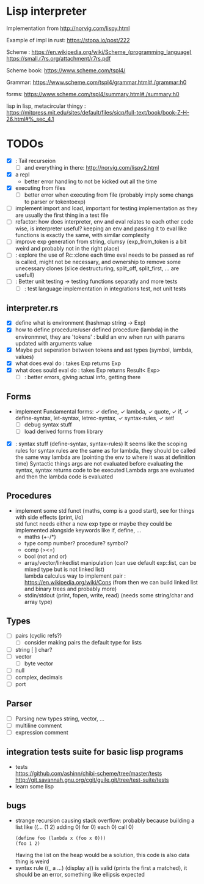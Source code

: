 # Lisp interpreter 

Implementation from http://norvig.com/lispy.html

Example of impl in rust: https://stopa.io/post/222

Scheme : https://en.wikipedia.org/wiki/Scheme_(programming_language)  
https://small.r7rs.org/attachment/r7rs.pdf

Scheme book: https://www.scheme.com/tspl4/

Grammar: https://www.scheme.com/tspl4/grammar.html#./grammar:h0

forms: https://www.scheme.com/tspl4/summary.html#./summary:h0

lisp in lisp, metacircular thingy : https://mitpress.mit.edu/sites/default/files/sicp/full-text/book/book-Z-H-26.html#%_sec_4.1

# TODOs

- [x] : Tail recurseion 
    - [ ] and everything in there: http://norvig.com/lispy2.html
- [x] a repl
    - better error handling to not be kicked out all the time
- [x] executing from files
    - [ ] better error when executing from file (probably imply some changs to parser or tokentoexp)
- [ ] implement import and load, important for testing implementation as they are usually the first thing in a test file
- [ ] refactor: how does interpreter, env and eval relates to each other code wise, is interpreter useful? keeping an env and passing it to eval like functions is exactly the same, with similar complexity
- [ ] improve exp generation from string, clumsy (exp_from_token is a bit weird and probably not in the right place)
- [ ] : explore the use of Rc::clone each time eval needs to be passed as ref is called, might not be necessary, and ownership to remove some unecessary clones (slice destructuring, split_off, split_first, ... are usefull)
- [ ] : Better unit testing -> testing functions separatly and more tests
    - [ ] : test language implementation in integrations test, not unit tests 

## interpreter.rs
- [x] define what is environment (hashmap string -> Exp)
- [x] how to define procedure/user defined procedure (lambda) in the environmnet, they are 'tokens' : build an env when run with params updated with arguments value 
- [x] Maybe put seperation between tokens and ast types (symbol, lambda, values)
- [x] what does eval do : takes Exp returns Exp
- [x] what does sould eval do : takes Exp returns Result< Exp>
    - [ ] : better errors, giving actual info, getting there

## Forms
- implement Fundamental forms: ✓ define, ✓ lambda, ✓ quote, ✓ if, ✓ define-syntax, let-syntax, letrec-syntax, ✓ syntax-rules, ✓ set!
    - [ ] debug syntax stuff
    - [ ] load derived forms from library
- [x] : syntax stuff (define-syntax, syntax-rules)
    It seems like the scoping rules for syntax rules are the same as for lambda, they should be called the same way lambda are (pointing the env to where it was at definition time)
    Syntactic things args are not evaluated before evaluating the syntax, syntax returns code to be executed
    Lambda args are evaluated and then the lambda code is evaluated

## Procedures
- implement some std funct (maths, comp is a good start), see for things with side effects (print, i/o)  
    std funct needs either a new exp type or maybe they could be implemented alongside keywords like if, define, ... 
    - maths (+-/*)
    - type comp number? procedure? symbol?
    - comp (><=)
    - bool (not and or)
    - array/vector/linkedlist manipulation (can use default exp::list, can be mixed type but is not linked list)  
        lambda calculus way to implement pair : https://en.wikipedia.org/wiki/Cons (from then we can build linked list and binary trees and probably more)
    - stdin/stdout (print, fopen, write, read) (needs some string/char and array type)

## Types
- [ ] pairs (cyclic refs?)
    - [ ] consider making pairs the default type for lists
- [ ] string
    [ ] char?
- [ ] vector
    - [ ] byte vector
- [ ] null
- [ ] complex, decimals
- [ ] port

## Parser
- [ ] Parsing new types string, vector, ...
- [ ] multiline comment
- [ ] expression comment

## integration tests suite for basic lisp programs
- tests  
    https://github.com/ashinn/chibi-scheme/tree/master/tests  
    http://git.savannah.gnu.org/cgit/guile.git/tree/test-suite/tests
- learn some lisp

## bugs
- strange recursion causing stack overflow: probably because building a list like
    ((... (1 2) adding 0) for 0) each 0) call 0)
    ```
    (define foo (lambda x (foo x 0)))
    (foo 1 2)
    ```
    Having the list on the heap would be a solution, this code is also data thing is weird 
- syntax rule ((_ a ...) (display a)) is valid (prints the first a matched), it should be an error, something like ellipsis expected